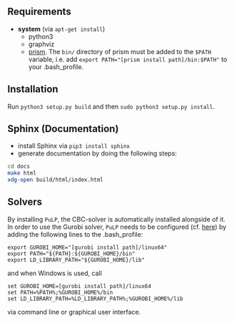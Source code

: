 ## Requirements
* **system** (via `apt-get install`)
    * python3
    * graphviz
    * [prism](https://www.prismmodelchecker.org/download.php). The `bin/` directory of prism must be added to the `$PATH` variable,
    i.e. add `export PATH="[prism install path]/bin:$PATH"` to your .bash_profile.

## Installation
Run `python3 setup.py build` and then `sudo python3 setup.py install`.

## Sphinx (Documentation)
* install Sphinx via `pip3 install sphinx`
* generate documentation by doing the following steps: 
```sh
cd docs
make html
xdg-open build/html/index.html
```
    
## Solvers
By installing `PuLP`, the CBC-solver is automatically installed alongside of it. In order to use the Gurobi solver, 
`PuLP` needs to be configured (cf. [here](https://coin-or.github.io/pulp/guides/how_to_configure_solvers.html)) 
by adding the following lines to the .bash_profile:

    export GUROBI_HOME="[gurobi install path]/linux64"
    export PATH="${PATH}:${GUROBI_HOME}/bin"
    export LD_LIBRARY_PATH="${GUROBI_HOME}/lib"

and when Windows is used, call

    set GUROBI_HOME=[gurobi install path]/linux64
    set PATH=%PATH%;%GUROBI_HOME%/bin
    set LD_LIBRARY_PATH=%LD_LIBRARY_PATH%;%GUROBI_HOME%/lib

via command line or graphical user interface.